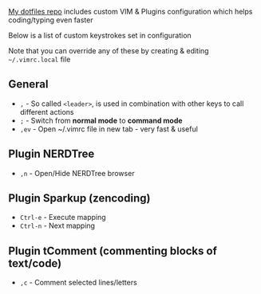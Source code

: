 [My dotfiles repo](https://github.com/sergeylukin/dotfiles) includes custom VIM & Plugins configuration which helps coding/typing even faster

Below is a list of custom keystrokes set in configuration

Note that you can override any of these by creating & editing `~/.vimrc.local` file

## General

* `,` - So called `<leader>`, is used in combination with other keys to call different actions
* `;` - Switch from **normal mode** to **command mode**
* `,ev` - Open ~/.vimrc file in new tab - very fast & useful

## Plugin NERDTree

* `,n` - Open/Hide NERDTree browser


## Plugin Sparkup (zencoding)

* `Ctrl-e` - Execute mapping
* `Ctrl-n` - Next mapping


## Plugin tComment (commenting blocks of text/code)

* `,c` - Comment selected lines/letters